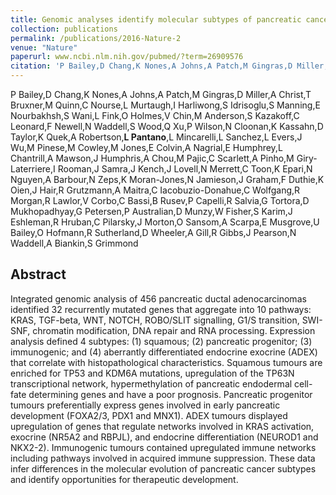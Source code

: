 ```yaml
---
title: Genomic analyses identify molecular subtypes of pancreatic cancer
collection: publications
permalink: /publications/2016-Nature-2
venue: "Nature"
paperurl: www.ncbi.nlm.nih.gov/pubmed/?term=26909576
citation: 'P Bailey,D Chang,K Nones,A Johns,A Patch,M Gingras,D Miller,A Christ,T Bruxner,M Quinn,C Nourse,L Murtaugh,I Harliwong,S Idrisoglu,S Manning,E Nourbakhsh,S Wani,L Fink,O Holmes,V Chin,M Anderson,S Kazakoff,C Leonard,F Newell,N Waddell,S Wood,Q Xu,P Wilson,N Cloonan,K Kassahn,D Taylor,K Quek,A Robertson,**L Pantano**,L Mincarelli,L Sanchez,L Evers,J Wu,M Pinese,M Cowley,M Jones,E Colvin,A Nagrial,E Humphrey,L Chantrill,A Mawson,J Humphris,A Chou,M Pajic,C Scarlett,A Pinho,M Giry-Laterriere,I Rooman,J Samra,J Kench,J Lovell,N Merrett,C Toon,K Epari,N Nguyen,A Barbour,N Zeps,K Moran-Jones,N Jamieson,J Graham,F Duthie,K Oien,J Hair,R Grutzmann,A Maitra,C Iacobuzio-Donahue,C Wolfgang,R Morgan,R Lawlor,V Corbo,C Bassi,B Rusev,P Capelli,R Salvia,G Tortora,D Mukhopadhyay,G Petersen,P Australian,D Munzy,W Fisher,S Karim,J Eshleman,R Hruban,C Pilarsky,J Morton,O Sansom,A Scarpa,E Musgrove,U Bailey,O Hofmann,R Sutherland,D Wheeler,A Gill,R Gibbs,J Pearson,N Waddell,A Biankin,S Grimmond (2016) Genomic analyses identify molecular subtypes of pancreatic cancer <i>Nature</i>'
---
```


P Bailey,D Chang,K Nones,A Johns,A Patch,M Gingras,D Miller,A Christ,T Bruxner,M Quinn,C Nourse,L Murtaugh,I Harliwong,S Idrisoglu,S Manning,E Nourbakhsh,S Wani,L Fink,O Holmes,V Chin,M Anderson,S Kazakoff,C Leonard,F Newell,N Waddell,S Wood,Q Xu,P Wilson,N Cloonan,K Kassahn,D Taylor,K Quek,A Robertson,**L Pantano**,L Mincarelli,L Sanchez,L Evers,J Wu,M Pinese,M Cowley,M Jones,E Colvin,A Nagrial,E Humphrey,L Chantrill,A Mawson,J Humphris,A Chou,M Pajic,C Scarlett,A Pinho,M Giry-Laterriere,I Rooman,J Samra,J Kench,J Lovell,N Merrett,C Toon,K Epari,N Nguyen,A Barbour,N Zeps,K Moran-Jones,N Jamieson,J Graham,F Duthie,K Oien,J Hair,R Grutzmann,A Maitra,C Iacobuzio-Donahue,C Wolfgang,R Morgan,R Lawlor,V Corbo,C Bassi,B Rusev,P Capelli,R Salvia,G Tortora,D Mukhopadhyay,G Petersen,P Australian,D Munzy,W Fisher,S Karim,J Eshleman,R Hruban,C Pilarsky,J Morton,O Sansom,A Scarpa,E Musgrove,U Bailey,O Hofmann,R Sutherland,D Wheeler,A Gill,R Gibbs,J Pearson,N Waddell,A Biankin,S Grimmond
## Abstract
Integrated genomic analysis of 456 pancreatic ductal adenocarcinomas identified 32 recurrently mutated genes that aggregate into 10 pathways: KRAS, TGF-beta, WNT, NOTCH, ROBO/SLIT signalling, G1/S transition, SWI-SNF, chromatin modification, DNA repair and RNA processing. Expression analysis defined 4 subtypes: (1) squamous; (2) pancreatic progenitor; (3) immunogenic; and (4) aberrantly differentiated endocrine exocrine (ADEX) that correlate with histopathological characteristics. Squamous tumours are enriched for TP53 and KDM6A mutations, upregulation of the TP63N transcriptional network, hypermethylation of pancreatic endodermal cell-fate determining genes and have a poor prognosis. Pancreatic progenitor tumours preferentially express genes involved in early pancreatic development (FOXA2/3, PDX1 and MNX1). ADEX tumours displayed upregulation of genes that regulate networks involved in KRAS activation, exocrine (NR5A2 and RBPJL), and endocrine differentiation (NEUROD1 and NKX2-2). Immunogenic tumours contained upregulated immune networks including pathways involved in acquired immune suppression. These data infer differences in the molecular evolution of pancreatic cancer subtypes and identify opportunities for therapeutic development.

